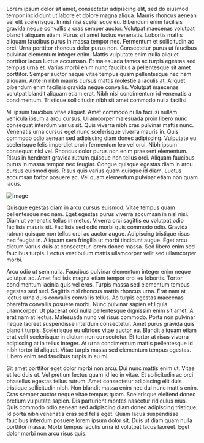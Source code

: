 Lorem ipsum dolor sit amet, consectetur adipiscing elit, sed do eiusmod tempor incididunt ut labore et dolore magna aliqua. Mauris rhoncus aenean vel elit scelerisque. In nisl nisi scelerisque eu. Bibendum enim facilisis gravida neque convallis a cras semper auctor. Volutpat maecenas volutpat blandit aliquam etiam. Purus sit amet luctus venenatis. Lobortis mattis aliquam faucibus purus in massa tempor nec. Fermentum et sollicitudin ac orci. Urna porttitor rhoncus dolor purus non. Consectetur purus ut faucibus pulvinar elementum integer enim. Mattis vulputate enim nulla aliquet porttitor lacus luctus accumsan. Et malesuada fames ac turpis egestas sed tempus urna et. Varius morbi enim nunc faucibus a pellentesque sit amet porttitor. Semper auctor neque vitae tempus quam pellentesque nec nam aliquam. Ante in nibh mauris cursus mattis molestie a iaculis at. Aliquet bibendum enim facilisis gravida neque convallis. Volutpat maecenas volutpat blandit aliquam etiam erat. Nibh nisl condimentum id venenatis a condimentum. Tristique sollicitudin nibh sit amet commodo nulla facilisi.

Mi ipsum faucibus vitae aliquet. Amet commodo nulla facilisi nullam vehicula ipsum a arcu cursus. Ullamcorper malesuada proin libero nunc consequat interdum varius sit. Quis viverra nibh cras pulvinar mattis nunc. Venenatis urna cursus eget nunc scelerisque viverra mauris in. Quis commodo odio aenean sed adipiscing diam donec adipiscing. Vulputate eu scelerisque felis imperdiet proin fermentum leo vel orci. Nibh ipsum consequat nisl vel. Rhoncus dolor purus non enim praesent elementum. Risus in hendrerit gravida rutrum quisque non tellus orci. Aliquam faucibus purus in massa tempor nec feugiat. Congue quisque egestas diam in arcu cursus euismod quis. Risus quis varius quam quisque id diam. Luctus accumsan tortor posuere ac. Vel quam elementum pulvinar etiam non quam lacus.

![image](../ )

Quisque egestas diam in arcu cursus euismod. Vitae tempus quam pellentesque nec nam. Eget egestas purus viverra accumsan in nisl nisi. Diam ut venenatis tellus in metus. Viverra orci sagittis eu volutpat odio facilisis mauris sit. Facilisis sed odio morbi quis commodo odio. Gravida rutrum quisque non tellus orci ac auctor augue. Adipiscing tristique risus nec feugiat in. Aliquam sem fringilla ut morbi tincidunt augue. Eget arcu dictum varius duis at consectetur lorem donec massa. Sed libero enim sed faucibus turpis. Lectus vestibulum mattis ullamcorper velit sed ullamcorper morbi.

Arcu odio ut sem nulla. Faucibus pulvinar elementum integer enim neque volutpat ac. Amet facilisis magna etiam tempor orci eu lobortis. Tortor condimentum lacinia quis vel eros. Turpis massa sed elementum tempus egestas sed sed. Sagittis nisl rhoncus mattis rhoncus urna. Erat nam at lectus urna duis convallis convallis tellus. Ac turpis egestas maecenas pharetra convallis posuere morbi. Nunc pulvinar sapien et ligula ullamcorper. Ut placerat orci nulla pellentesque dignissim enim sit amet. A erat nam at lectus. Malesuada nunc vel risus commodo. Porta non pulvinar neque laoreet suspendisse interdum consectetur. Amet purus gravida quis blandit turpis. Scelerisque eu ultrices vitae auctor eu. Blandit aliquam etiam erat velit scelerisque in dictum non consectetur. Et tortor at risus viverra adipiscing at in tellus integer. At urna condimentum mattis pellentesque id nibh tortor id aliquet. Vitae turpis massa sed elementum tempus egestas. Libero enim sed faucibus turpis in eu mi.

Sit amet porttitor eget dolor morbi non arcu. Dui nunc mattis enim ut. Vitae et leo duis ut. Vel pretium lectus quam id leo in vitae. Et sollicitudin ac orci phasellus egestas tellus rutrum. Amet consectetur adipiscing elit duis tristique sollicitudin nibh. Non blandit massa enim nec dui nunc mattis enim. Cras semper auctor neque vitae tempus quam. Scelerisque eleifend donec pretium vulputate sapien. Dis parturient montes nascetur ridiculus mus. Quis commodo odio aenean sed adipiscing diam donec adipiscing tristique. Id porta nibh venenatis cras sed felis eget. Quam lacus suspendisse faucibus interdum posuere lorem ipsum dolor sit. Duis ut diam quam nulla porttitor massa. Morbi tempus iaculis urna id volutpat lacus laoreet. Eget dolor morbi non arcu risus quis.
